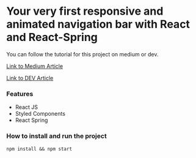 # Your very first responsive and animated navigation bar with React and React-Spring

You can follow the tutorial for this project on medium or dev.

[Link to Medium Article](https://medium.com/@nunopereira.dev/your-very-first-responsive-and-animated-navigation-bar-with-react-and-react-spring-a0ff7b709849)

[Link to DEV Article](https://dev.to/nunocpnp/your-very-first-responsive-and-animated-navigation-bar-with-react-and-react-spring-17co)

### Features

- React JS
- Styled Components
- React Spring

### How to install and run the project

```
npm install && npm start
```

